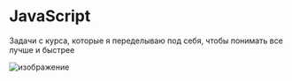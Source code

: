 # JavaScript
Задачи с курса, которые я переделываю под себя, чтобы понимать все лучше и быстрее

![изображение](https://user-images.githubusercontent.com/88831850/137014123-f308afc1-a784-410d-99ae-78ccdbf9e00b.png)
